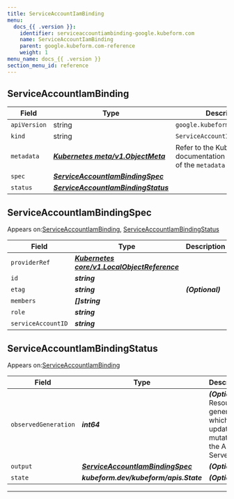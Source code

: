 ```yaml
---
title: ServiceAccountIamBinding
menu:
  docs_{{ .version }}:
    identifier: serviceaccountiambinding-google.kubeform.com
    name: ServiceAccountIamBinding
    parent: google.kubeform.com-reference
    weight: 1
menu_name: docs_{{ .version }}
section_menu_id: reference
---
```


## ServiceAccountIamBinding
| Field | Type | Description |
| ------ | ----- | ----------- |
| `apiVersion` | string | `google.kubeform.com/v1alpha1` |
|    `kind` | string | `ServiceAccountIamBinding` |
| `metadata` | ***[Kubernetes meta/v1.ObjectMeta](https://kubernetes.io/docs/reference/generated/kubernetes-api/v1.13/#objectmeta-v1-meta)***|Refer to the Kubernetes API documentation for the fields of the `metadata` field.|
| `spec` | ***[ServiceAccountIamBindingSpec](#serviceaccountiambindingspec)***||
| `status` | ***[ServiceAccountIamBindingStatus](#serviceaccountiambindingstatus)***||
## ServiceAccountIamBindingSpec

Appears on:[ServiceAccountIamBinding](#serviceaccountiambinding), [ServiceAccountIamBindingStatus](#serviceaccountiambindingstatus)

| Field | Type | Description |
| ------ | ----- | ----------- |
| `providerRef` | ***[Kubernetes core/v1.LocalObjectReference](https://kubernetes.io/docs/reference/generated/kubernetes-api/v1.13/#localobjectreference-v1-core)***||
| `id` | ***string***||
| `etag` | ***string***| ***(Optional)*** |
| `members` | ***[]string***||
| `role` | ***string***||
| `serviceAccountID` | ***string***||
## ServiceAccountIamBindingStatus

Appears on:[ServiceAccountIamBinding](#serviceaccountiambinding)

| Field | Type | Description |
| ------ | ----- | ----------- |
| `observedGeneration` | ***int64***| ***(Optional)*** Resource generation, which is updated on mutation by the API Server.|
| `output` | ***[ServiceAccountIamBindingSpec](#serviceaccountiambindingspec)***| ***(Optional)*** |
| `state` | ***kubeform.dev/kubeform/apis.State***| ***(Optional)*** |
---
